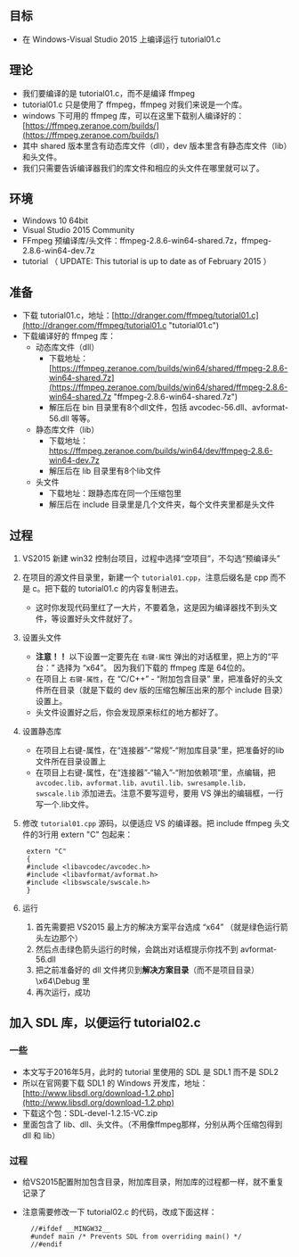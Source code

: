 ## 目标
* 在 Windows-Visual Studio 2015 上编译运行 tutorial01.c

## 理论
* 我们要编译的是 tutorial01.c，而不是编译 ffmpeg
* tutorial01.c 只是使用了 ffmpeg，ffmpeg 对我们来说是一个库。
* windows 下可用的 ffmpeg 库，可以在这里下载别人编译好的：[https://ffmpeg.zeranoe.com/builds/](https://ffmpeg.zeranoe.com/builds/)
* 其中 shared 版本里含有动态库文件（dll），dev 版本里含有静态库文件（lib）和头文件。
* 我们只需要告诉编译器我们的库文件和相应的头文件在哪里就可以了。

## 环境
* Windows 10 64bit
* Visual Studio 2015 Community
* FFmpeg 预编译库/头文件：ffmpeg-2.8.6-win64-shared.7z，ffmpeg-2.8.6-win64-dev.7z
* tutorial （ UPDATE: This tutorial is up to date as of February 2015 ）

## 准备
* 下载 tutorial01.c，地址：[http://dranger.com/ffmpeg/tutorial01.c](http://dranger.com/ffmpeg/tutorial01.c "tutorial01.c")
* 下载编译好的 ffmpeg 库：
	* 动态库文件（dll）
		* 下载地址：[https://ffmpeg.zeranoe.com/builds/win64/shared/ffmpeg-2.8.6-win64-shared.7z](https://ffmpeg.zeranoe.com/builds/win64/shared/ffmpeg-2.8.6-win64-shared.7z "ffmpeg-2.8.6-win64-shared.7z")
		* 解压后在 bin 目录里有8个dll文件，包括 avcodec-56.dll、avformat-56.dll 等等。
	* 静态库文件（lib）
		* 下载地址：[https://ffmpeg.zeranoe.com/builds/win64/dev/ffmpeg-2.8.6-win64-dev.7z  ](https://ffmpeg.zeranoe.com/builds/win64/dev/ffmpeg-2.8.6-win64-dev.7z "ffmpeg-2.8.6-win64-dev.7z")
		* 解压后在 lib 目录里有8个lib文件
	* 头文件
		* 下载地址：跟静态库在同一个压缩包里
		* 解压后在 include 目录里是几个文件夹，每个文件夹里都是头文件

## 过程
1. VS2015 新建 win32 控制台项目，过程中选择“空项目”，不勾选“预编译头”
2. 在项目的源文件目录里，新建一个 `tutorial01.cpp`，注意后缀名是 cpp 而不是 c。把下载的 tutorial01.c 的内容复制进去。
	* 这时你发现代码里红了一大片，不要着急，这是因为编译器找不到头文件，等设置好头文件就好了。
3. 设置头文件
	* **注意！！** 以下设置一定要先在 `右键-属性` 弹出的对话框里，把上方的“平台：” 选择为  “x64”。 因为我们下载的 ffmpeg 库是 64位的。
	* 在项目上 `右键-属性`，在 “C/C++” - “附加包含目录” 里，把准备好的头文件所在目录（就是下载的 dev 版的压缩包解压出来的那个 include 目录）设置上。 
	* 头文件设置好之后，你会发现原来标红的地方都好了。
4. 设置静态库
	* 在项目上右键-属性，在“连接器”-“常规”-“附加库目录”里，把准备好的lib文件所在目录设置上
	* 在项目上右键-属性，在“连接器”-“输入”-“附加依赖项”里，点编辑，把 ```avcodec.lib，avformat.lib，avutil.lib，swresample.lib，swscale.lib``` 添加进去。注意不要写逗号，要用 VS 弹出的编辑框，一行写一个.lib文件。
5. 修改 `tutorial01.cpp` 源码，以便适应 VS 的编译器。把 include ffmpeg 头文件的3行用 extern "C" 包起来：

		extern "C"
		{
		#include <libavcodec/avcodec.h>
		#include <libavformat/avformat.h>
		#include <libswscale/swscale.h>
		}
6. 运行
	1. 首先需要把 VS2015 最上方的解决方案平台选成 “x64” （就是绿色运行箭头左边那个）
	2. 然后点击绿色箭头运行的时候，会跳出对话框提示你找不到 avformat-56.dll
	3. 把之前准备好的 dll 文件拷贝到**解决方案目录**（而不是项目目录）\x64\Debug 里
	4. 再次运行，成功

## 加入 SDL 库，以便运行 tutorial02.c

### 一些
* 本文写于2016年5月，此时的 tutorial 里使用的 SDL 是 SDL1 而不是 SDL2
* 所以在官网要下载 SDL1 的 Windows 开发库，地址： [http://www.libsdl.org/download-1.2.php](http://www.libsdl.org/download-1.2.php)
* 下载这个包：SDL-devel-1.2.15-VC.zip
* 里面包含了 lib、dll、头文件。（不用像ffmpeg那样，分别从两个压缩包得到 dll 和 lib）

### 过程
* 给VS2015配置附加包含目录，附加库目录，附加库的过程都一样，就不重复记录了
* 注意需要修改一下 tutorial02.c 的代码，改成下面这样：

		//#ifdef __MINGW32__
		#undef main /* Prevents SDL from overriding main() */
		//#endif
